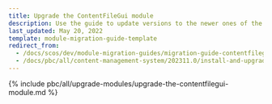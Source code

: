 ```yaml
---
title: Upgrade the ContentFileGui module
description: Use the guide to update versions to the newer ones of the ContentFileGui module.
last_updated: May 20, 2022
template: module-migration-guide-template
redirect_from:
  - /docs/scos/dev/module-migration-guides/migration-guide-contentfilegui.html
  - /docs/pbc/all/content-management-system/202311.0/install-and-upgrade/upgrade-modules/upgrade-the-contentfilegui-module.html
---
```


{% include pbc/all/upgrade-modules/upgrade-the-contentfilegui-module.md %} <!-- To edit, see /_includes/pbc/all/upgrade-modules/upgrade-the-contentfilegui-module.md -->
